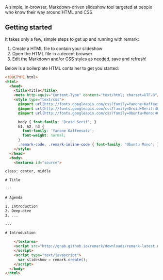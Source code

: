 A simple, in-browser, Markdown-driven slideshow tool targeted at people who know their way around HTML and CSS.

## Getting started

It takes only a few, simple steps to get up and running with remark:

1. Create a HTML file to contain your slideshow
2. Open the HTML file in a decent browser
3. Edit the Markdown and/or CSS styles as needed, save and refresh!

Below is a boilerplate HTML container to get you started:

```html
<!DOCTYPE html>
<html>
  <head>
    <title>Title</title>
    <meta http-equiv="Content-Type" content="text/html; charset=UTF-8"/>
    <style type="text/css">
      @import url(http://fonts.googleapis.com/css?family=Yanone+Kaffeesatz);
      @import url(http://fonts.googleapis.com/css?family=Droid+Serif:400,700,400italic);
      @import url(http://fonts.googleapis.com/css?family=Ubuntu+Mono:400,700,400italic);

      body { font-family: 'Droid Serif'; }
      h1, h2, h3 {
        font-family: 'Yanone Kaffeesatz';
        font-weight: normal;
      }
      .remark-code, .remark-inline-code { font-family: 'Ubuntu Mono'; }
    </style>
  </head>
  <body>
    <textarea id="source">

class: center, middle

# Title

---

# Agenda

1. Introduction
2. Deep-dive
3. ...

---

# Introduction

    </textarea>
    <script src="http://gnab.github.io/remark/downloads/remark-latest.min.js" type="text/javascript">
    </script>
    <script type="text/javascript">
      var slideshow = remark.create();
    </script>
  </body>
</html>
```